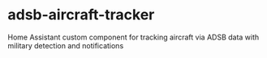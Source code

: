 # adsb-aircraft-tracker
Home Assistant custom component for tracking aircraft via ADSB data with military detection and notifications
